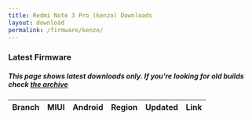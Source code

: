```yaml
---
title: Redmi Note 3 Pro (kenzo) Downloads
layout: download
permalink: /firmware/kenzo/
---
```


### Latest Firmware
##### This page shows latest downloads only. If you're looking for old builds check [the archive](/archive/firmware/kenzo/)


<div class="table-responsive-md" id="table-wrapper">
<table id="firmware" class="compact table table-striped table-hover table-sm">
    <thead class="thead-dark">
        <tr>
            <th>Branch</th>
            <th>MIUI</th>
            <th>Android</th>
            <th>Region</th>
            <th>Updated</th>
            <th>Link</th>
        </tr>
    </thead>
    <script>loadFirmwareDownloads('kenzo', 'latest')</script>
</table>
</div>
